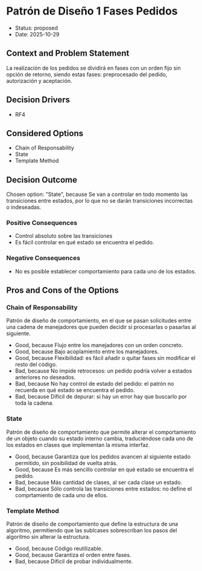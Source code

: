 # Patrón de Diseño 1 Fases Pedidos

* Status: proposed
* Date: 2025-10-29

## Context and Problem Statement

La realización de los pedidos se dividirá en fases con un orden fijo sin opción de retorno, siendo estas fases: preprocesado del pedido, autorización y aceptación.

## Decision Drivers

* RF4

## Considered Options

* Chain of Responsability
* State
* Template Method

## Decision Outcome

Chosen option: "State", because Se van a controlar en todo momento las transiciones entre estados, por lo que no se darán transiciones incorrectas o indeseadas.

### Positive Consequences

* Control absoluto sobre las transiciones
* Es fácil controlar en qué estado se encuentra el pedido.

### Negative Consequences

* No es posible establecer comportamiento para cada uno de los estados.

## Pros and Cons of the Options

### Chain of Responsability

Patrón de diseño de comportamiento, en el que se pasan solicitudes entre una cadena de manejadores que pueden decidir si procesarlas o pasarlas al siguiente.

* Good, because Flujo entre los manejadores con un orden concreto.
* Good, because Bajo acoplamiento entre los manejadores.
* Good, because Flexibilidad: es fácil añadir o quitar fases sin modificar el resto del código.
* Bad, because No impide retrocesos: un pedido podría volver a estados anteriores no deseados.
* Bad, because No hay control de estado del pedido: el patrón no recuerda en qué estado se encuentra el pedido.
* Bad, because Difícil de depurar: si hay un error hay que buscarlo por toda la cadena.

### State

Patrón de diseño de comportamiento que permite alterar el comportamiento de un objeto cuando su estado interno cambia, traduciéndose cada uno de los estados en clases que implementan la misma interfaz.

* Good, because Garantiza que los pedidos avancen al siguiente estado permitido, sin posibilidad de vuelta atrás.
* Good, because Es más sencillo controlar en qué estado se encuentra el pedido.
* Bad, because Más cantidad de clases, al ser cada clase un estado.
* Bad, because Sólo controla las transiciones entre estados: no define el comprtamiento de cada uno de ellos.

### Template Method

Patrón de diseño de comportamiento que define la estructura de una algoritmo, permitiendo que las sublcases sobrescriban los pasos del algoritmo sin alterar la estructura.

* Good, because Código reutilizable.
* Good, because Garantiza el orden entre fases.
* Bad, because Difícil de probar individualmente.
